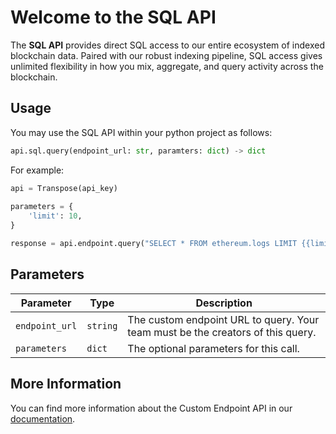 # Welcome to the SQL API

The **SQL API** provides direct SQL access to our entire ecosystem of indexed blockchain data. Paired with our robust indexing pipeline, SQL access gives unlimited flexibility in how you mix, aggregate, and query activity across the blockchain. 

## Usage

You may use the SQL API within your python project as follows:

```python
api.sql.query(endpoint_url: str, paramters: dict) -> dict
```

For example:

```python
api = Transpose(api_key)
        
parameters = {
    'limit': 10,
}

response = api.endpoint.query("SELECT * FROM ethereum.logs LIMIT {{limit}}", parameters)
```

## Parameters

| Parameter | Type | Description |
| - | - | - |
| `endpoint_url` | `string` | The custom endpoint URL to query. Your team must be the creators of this query. |
| `parameters` | `dict` | The optional parameters for this call. |

## More Information

You can find more information about the Custom Endpoint API in our [documentation](https://docs.transpose.io/custom-endpoints/overview/).
